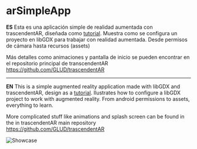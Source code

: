# arSimpleApp

**ES**
Esta es una aplicación simple de realidad aumentada con trascendentAR, diseñada como [tutorial](https://glud.github.io/trascendentAR/documentacion.html).
Muestra como se configura un proyecto en libGDX para trabajar con realidad aumentada. Desde permisos de cámara hasta recursos (assets)

Más detalles como animaciones y pantalla de inicio se pueden encontrar en el repositorio principal de transcendentAR
https://github.com/GLUD/trascendentAR

---

**EN**
This is a simple augmented reality application made with libGDX and trascendentAR, design as a [tutorial](https://glud.github.io/trascendentAR/documentation.html).
Ilustrates how to configure a libGDX project to work with augmented reality. From android permissions to assets, everything to learn.

More complicated stuff like animations and splash screen can be found in the in trascendentAR main repository https://github.com/GLUD/trascendentAR

![Showcase](https://raw.githubusercontent.com/GLUD/trascendentAR/gh-pages/docs/images/simpleapp_output.png)
